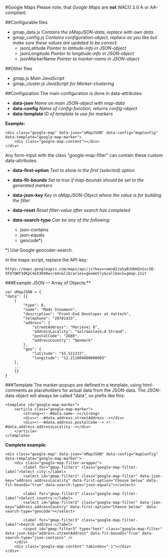 #Google Maps
Please note, that *Google Maps* are **not** WACG 2.0 A or AA-compliant.

##Configurable files

- gmap_data.js *Contains the oMapJSON-data, replace with own data.*
- gmap_config.js *Contains configuration-object, replace as you like but make sure these values are updated to be correct:*
	- jsonLatitude *Pointer to latitude-info in JSON-object*
	- jsonLongitude *Pointer to longitude-info in JSON-object*
	- jsonMarkerName *Pointer to marker-name in JSON-object*

##Other files

- gmap.js *Main JavaScript*
- gmap_cluster.js *JavaScript for Marker-clustering* 
 
##Configuration
The main configuration is done in data-attributes:

- **data-json** *Name on main JSON-object with map-data*
- **data-config** *Name of config-function, returns config-object*
- **data-template** *ID of template to use for markers*


**Example:**

	<div class="google-map" data-json="oMapJSON" data-config="mapConfig" data-template="google-map-marker">
		<div class="google-map-content"></div>
	</div>

Any form-input with the class "google-map-filter" can contain these custom data-attributes:


- **data-first-option** *Text to show in the first (selected) option*
- **data-fit-bounds** *Set to true if map-bounds should be set to the generated markers*
- **data-json-key** *Key in oMapJSON-Object where the value is for building the filter*
- **data-reset** *Reset filter-value after search has completed*
- **data-search-type** *Can be any of the following:*

	- json-contains
	- json-equals
	- geocode*)

*) Use Google geocoder-search.

In the maps-script, replace the API-key:

	https://maps.googleapis.com/maps/api/js?key=<em>AIzaSyBJUbHZoSsc5D-XFU7QWY3dKpC4eX3H48w</em>&libraries=geometry&callback=gmap.init

###Example JSON &mdash; Array of Objects:**

	var oMapJSON = {
	"data": [{
		{
			"type": 0,
			"name": "Mads Stoumann",
			"description": "Front-End Developer at Valtech",
			"telephone": "20701433",
			"address": {
				"streetAddress": "Marievej 8",
				"addressLocality": "Solr&oslash;d Strand",
				"postalCode": "2680",
				"addressCountry": "Denmark"
			},
			"geo": {
				"latitude": "55.521237",
				"longitude": "12.211004000000003"
		},
		...
		]}
	}

###Template
The marker-popups are defined in a template, using html-comments as placeholders for actual data from the JSON-data. The JSON-data object will always be called "data", so prefix like this:

	<template id="google-map-marker">
		<article class="google-map-marker">
			<strong><!--#data.name--></strong>
			<div><!--#data.address.streetAddress--></div>
			<div><!--#data.address.postalCode--> <!--#data.address.addressLocality--></div>
		</article>			
	</template>

**Complete example:**

	<div class="google-map" data-json="oMapJSON" data-config="mapConfig" data-template="google-map-marker">
		<div class="google-map-filter-wrapper">
			<label for="gmap-filter1" class="google-map-filter-label">Select city:</label>
			<select id="gmap-filter1" class="google-map-filter" data-json-key="address.addressLocality" data-first-option="Choose below" data-fit-bounds="true" data-search-type="json-equals"></select>
			
			<label for="gmap-filter2" class="google-map-filter-label">Select country:</label>
			<select id="gmap-filter2" class="google-map-filter" data-json-key="address.addressCountry" data-first-option="Choose below"  data-search-type="geocode"></select>
			
			<label for="gmap-filter3" class="google-map-filter-label">Search address:</label>
			<input id="gmap-filter3" type="text" class="google-map-filter" data-json-key="address.streetAddress" data-fit-bounds="true" data-search-type="json-contains" />
		</div>
		<div class="google-map-content" tabindex="-1"></div>
	</div>